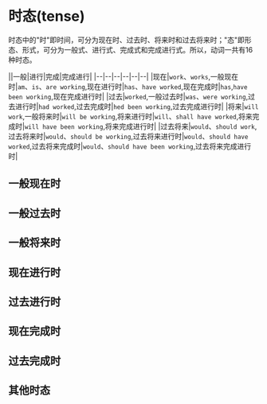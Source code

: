 # 时态(tense)

时态中的"时"即时间，可分为现在时、过去时、将来时和过去将来时；"态"即形态、形式，可分为一般式、进行式、完成式和完成进行式。所以，动词一共有16种时态。

||一般|进行|完成|完成进行|
|--|--|--|--|--|--|
|现在|`work`、`works`,一般现在时|`am`、`is`、`are working`,现在进行时|`has`、`have worked`,现在完成时|`has`,`have been working`,现在完成进行时|
|过去|`worked`,一般过去时|`was`、`were working`,过去进行时|`had worked`,过去完成时|`hed been working`,过去完成进行时|
|将来|`will work`,一般将来时|`will be working`,将来进行时|`will`、`shall have worked`,将来完成时|`will have been working`,将来完成进行时|
|过去将来|`would`、`should work`,过去将来时|`would`、`should be working`,过去将来进行时|`would`、`should have worked`,过去将来完成时|`would`、`should have been working`,过去将来完成进行时|

## 一般现在时

## 一般过去时

## 一般将来时

## 现在进行时

## 过去进行时

## 现在完成时

## 过去完成时

## 其他时态
